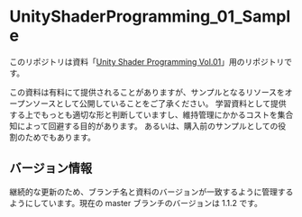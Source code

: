 # UnityShaderProgramming_01_Sample

このリポジトリは資料「[Unity Shader Programming Vol.01](https://xjine.booth.pm/items/931290)」用のリポジトリです。

この資料は有料にて提供されることがありますが、サンプルとなるリソースをオープンソースとして公開していることをご了承ください。
学習資料として提供する上でもっとも適切な形と判断していますし、維持管理にかかるコストを集合知によって回避する目的があります。
あるいは、購入前のサンプルとしての役割のためでもあります。

## バージョン情報

継続的な更新のため、ブランチ名と資料のバージョンが一致するように管理するようにしています。現在の master ブランチのバージョンは 1.1.2 です。
